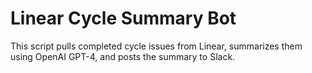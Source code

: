 # Linear Cycle Summary Bot

This script pulls completed cycle issues from Linear, summarizes them using OpenAI GPT-4, and posts the summary to Slack.